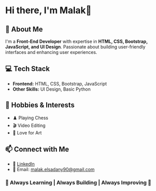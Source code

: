 # Hi there, I'm Malak👋

## 🚀 About Me
I'm a **Front-End Developer** with expertise in **HTML, CSS, Bootstrap, JavaScript, and UI Design**. Passionate about building user-friendly interfaces and enhancing user experiences.

## 💻 Tech Stack
- **Frontend:** HTML, CSS, Bootstrap, JavaScript
- **Other Skills:** UI Design, Basic Python

## 🎨 Hobbies & Interests
- ♟️ Playing Chess
- 🎬 Video Editing
- 🎨 Love for Art

## 📫 Connect with Me
- 💼 [LinkedIn](https://www.linkedin.com/in/malak-ahmed-808109337/)
- 📧 Email: malak.elsadany90@gmail.com

### 🎯 Always Learning | Always Building | Always Improving 🚀


<!--
**merit10-dev/merit10-dev** is a ✨ _special_ ✨ repository because its `README.md` (this file) appears on your GitHub profile.

Here are some ideas to get you started:

- 🔭 I’m currently working on ...
- 🌱 I’m currently learning ...
- 👯 I’m looking to collaborate on ...
- 🤔 I’m looking for help with ...
- 💬 Ask me about ...
- 📫 How to reach me: ...
- 😄 Pronouns: ...
- ⚡ Fun fact: ...
-->
